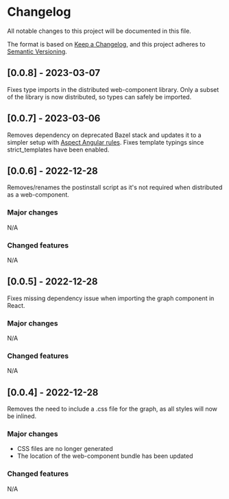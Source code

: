 # Changelog

All notable changes to this project will be documented in this file.

The format is based on [Keep a Changelog](https://keepachangelog.com/en/1.0.0/),
and this project adheres to [Semantic Versioning](https://semver.org/spec/v2.0.0.html).

## [0.0.8] - 2023-03-07
Fixes type imports in the distributed web-component library. Only a subset of the library is now distributed, so types can safely be imported.

## [0.0.7] - 2023-03-06
Removes dependency on deprecated Bazel stack and updates it to a simpler setup with [Aspect Angular rules](https://github.com/aspect-build/bazel-examples/tree/main/angular).
Fixes template typings since strict_templates have been enabled.

## [0.0.6] - 2022-12-28
Removes/renames the postinstall script as it's not required when distributed as a web-component.

### Major changes
N/A

### Changed features
N/A

## [0.0.5] - 2022-12-28
Fixes missing dependency issue when importing the graph component in React.

### Major changes
N/A

### Changed features
N/A

## [0.0.4] - 2022-12-28
Removes the need to include a .css file for the graph, as all styles will now be inlined.

### Major changes
- CSS files are no longer generated
- The location of the web-component bundle has been updated

### Changed features
N/A